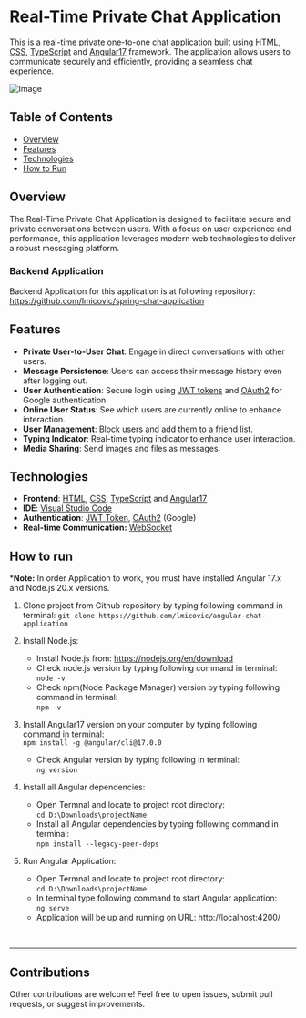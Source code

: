 # Real-Time Private Chat Application

This is a real-time private one-to-one chat application built using [HTML](https://www.w3schools.com/html/ "HTML"), [CSS](https://www.w3schools.com/css/ "CSS"), [TypeScript](https://www.typescriptlang.org/ "TypeScript") and  [Angular17](https://angular.dev/ "Angular") framework. The application allows users to communicate securely and efficiently, providing a seamless chat experience.

![Image](https://github.com/user-attachments/assets/a25d0146-68a3-49d8-a3cb-613e16c72836)

## Table of Contents

- [Overview](#overview)
- [Features](#features)
- [Technologies](#technologies)
- [How to Run](#how-to-run)

## Overview

The Real-Time Private Chat Application is designed to facilitate secure and private conversations between users. With a focus on user experience and performance, this application leverages modern web technologies to deliver a robust messaging platform.

### Backend Application
Backend Application for this application is at following repository: https://github.com/lmicovic/spring-chat-application

## Features

- **Private User-to-User Chat**: Engage in direct conversations with other users.
- **Message Persistence**: Users can access their message history even after logging out.
- **User Authentication**: Secure login using [JWT tokens](https://en.wikipedia.org/wiki/JSON_Web_Token "JWT tokens") and [OAuth2](https://developers.google.com/identity/protocols/oauth2 "OAuth2") for Google authentication.
- **Online User Status**: See which users are currently online to enhance interaction.
- **User Management**: Block users and add them to a friend list.
- **Typing Indicator**: Real-time typing indicator to enhance user interaction.
- **Media Sharing**: Send images and files as messages.

## Technologies

- **Frontend**: [HTML](https://www.w3schools.com/html/ "HTML"), [CSS](https://www.w3schools.com/css/ "CSS"), [TypeScript](https://www.typescriptlang.org/ "TypeScript") and  [Angular17](https://angular.dev/ "Angular")
- **IDE**: [Visual Studio Code](https://code.visualstudio.com/ "Visual Studio Code")
- **Authentication**: [JWT Token](https://en.wikipedia.org/wiki/JSON_Web_Token "JWT Token"), [OAuth2](https://developers.google.com/identity/protocols/oauth2 "OAuth2") (Google)
- **Real-time Communication:** [WebSocket](https://en.wikipedia.org/wiki/WebSocket#:~:text=WebSocket%20is%20a%20computer%20communications,as%20RFC%206455%20in%202011. "WebSocket")

## How to run
***Note:** In order Application to work, you must have installed Angular 17.x and Node.js 20.x versions.
1. Clone project from Github repository by typing following command in terminal:
`git clone https://github.com/lmicovic/angular-chat-application`

2. Install Node.js:
	- Install Node.js from: https://nodejs.org/en/download
	- Check node.js version by typing following command in terminal:<br>
	`node -v`
	- Check npm(Node Package Manager) version by typing following command in terminal:<br>
	`npm -v`
	
3. Install Angular17 version on your computer by typing following command in terminal:<br>
`npm install -g @angular/cli@17.0.0`
	- Check Angular version by typing following in terminal:<br>
`ng version`

4. Install all Angular dependencies:
	- Open Termnal and locate to project root directory:<br>
`cd D:\Downloads\projectName`
	- Install all Angular dependencies by typing following command in terminal:<br>
`npm install --legacy-peer-deps`

5. Run Angular Application:
	- Open Termnal and locate to project root directory:<br>
`cd D:\Downloads\projectName`
	- In terminal type following command to start Angular application:<br>
`ng serve`
	- Application will be up and running on URL: http://localhost:4200/
	
<br>

------------

## Contributions
Other contributions are welcome! Feel free to open issues, submit pull requests, or suggest improvements.
